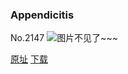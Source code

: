 ### Appendicitis
No.2147
![图片不见了~~~](https://imgs.xkcd.com/comics/appendicitis.png)

[原址](https://xkcd.com//2147) [下载](https://imgs.xkcd.com/comics/appendicitis.png)

